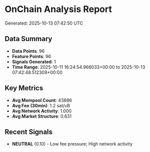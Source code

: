 # OnChain Analysis Report
Generated: 2025-10-13 07:42:50 UTC

## Data Summary
- **Data Points**: 96
- **Feature Points**: 96
- **Signals Generated**: 1
- **Time Range**: 2025-10-11 16:24:54.966033+00:00 to 2025-10-13 07:42:48.512309+00:00

## Key Metrics
- **Avg Mempool Count**: 43886
- **Avg Fee (30min)**: 1.2 sat/vB
- **Avg Network Activity**: 1.000
- **Avg Market Structure**: 0.631

## Recent Signals
- **NEUTRAL** (0.10) - Low fee pressure; High network activity
